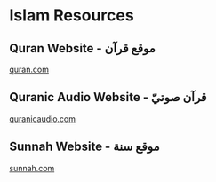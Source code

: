 # Islam Resources 

## Quran Website - موقع قرآن
[quran.com](https://quran.com)
## Quranic Audio Website - قرآن صوتيّ 
[quranicaudio.com](https://quranicaudio.com)
## Sunnah Website - موقع سنة
[sunnah.com](https://sunnah.com)
